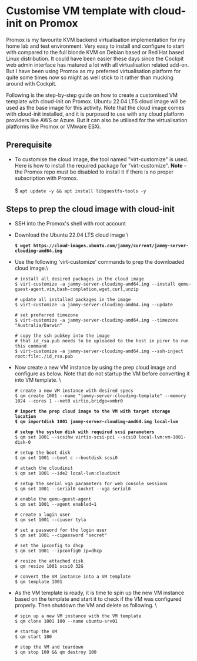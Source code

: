 # Customise VM template with cloud-init on Promox

Promox is my favourite KVM backend virtualisation implementation for my home lab and test environment. Very easy to install and configure to start with compared to the full blonde KVM on Debian based or Red Hat based Linux distribution. It could have been easier these days since the Cockpit web admin interface has matured a lot with all virtualisation related add-on. But I have been using Promox as my preferred virtualisation platform for quite some times now so might as well stick to it rather than mucking around with Cockpit.&#x20;

Following is the step-by-step guide on how to create a customised VM template with cloud-init on Promox. Ubuntu 22.04 LTS cloud image will be used as the base image for this activity. Note that the cloud image comes with cloud-init installed, and it is purposed to use with any cloud platform providers like AWS or Azure. But it can also be utilised for the virtualisation platforms like Promox or VMware ESXi.&#x20;

## Prerequisite

* To customise the cloud image, the tool named "virt-customize" is used. Here is how to install the required package for "virt-customize". **Note** - the Promox repo must be disabled to install it if there is no proper subscription with Promox. \
  \
  $ `apt update -y && apt install libguestfs-tools -y`

## Steps to prep the cloud image with cloud-init&#x20;

* SSH into the Promox's shell with root account
*   Download the Ubuntu 22.04 LTS cloud image \


    <pre><code><strong>$ wget https://cloud-images.ubuntu.com/jammy/current/jammy-server-cloudimg-amd64.img
    </strong></code></pre>


*   Use the following 'virt-customize' commands to prep the downloaded cloud image.\


    ```
    # install all desired packages in the cloud image 
    $ virt-customize -a jammy-server-cloudimg-amd64.img --install qemu-guest-agent,vim,bash-completion,wget,curl,unzip

    # update all installed packages in the image
    $ virt-customize -a jammy-server-cloudimg-amd64.img --update

    # set preferred timezone
    $ virt-customize -a jammy-server-cloudimg-amd64.img --timezone "Australia/Darwin"

    # copy the ssh pubkey into the image
    # that id_rsa.pub needs to be uploaded to the host in piror to run this command
    $ virt-customize -a jammy-server-cloudimg-amd64.img --ssh-inject root:file:./id_rsa.pub
    ```


*   Now create a new VM instance by using the prep cloud image and configure as below. Note that do not startup the VM before converting it into VM template. \


    <pre><code># create a new VM instance with desired specs
    $ qm create 1001 --name "jammy-server-cloudimg-template" --memory 1024 --cores 1 --net0 virtio,bridge=vmbr0
    <strong>
    </strong><strong># import the prep cloud image to the VM with target storage location
    </strong><strong>$ qm importdisk 1001 jammy-server-cloudimg-amd64.img local-lvm
    </strong><strong>
    </strong><strong># setup the system disk with required scsi parameters
    </strong>$ qm set 1001 --scsihw virtio-scsi-pci --scsi0 local-lvm:vm-1001-disk-0

    # setup the boot disk
    $ qm set 1001 --boot c --bootdisk scsi0

    # attach the cloudinit
    $ qm set 1001 --ide2 local-lvm:cloudinit

    # setup the serial vga parameters for web console sessions
    $ qm set 1001 --serial0 socket --vga serial0

    # enable the qemu-guest-agent 
    $ qm set 1001 --agent enabled=1

    # create a login user
    $ qm set 1001 --ciuser tyla

    # set a password for the login user
    $ qm set 1001 --cipassword "secret"

    # set the ipconfig to dhcp
    $ qm set 1001 --ipconfig0 ip=dhcp

    # resize the attached disk
    $ qm resize 1001 scsi0 32G

    # convert the VM instance into a VM template
    $ qm template 1001
    </code></pre>


*   As the VM template is ready, it is time to spin up the new VM instance based on the template and start it to check if the VM was configured properly. Then shutdown the VM and delete as following. \


    ```
    # spin up a new VM instance with the VM template
    $ qm clone 1001 100 --name ubuntu-srv01

    # startup the VM
    $ qm start 100

    # stop the VM and teardown
    $ qm stop 100 && qm destroy 100
    ```

